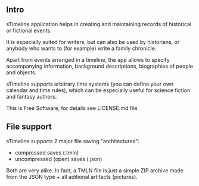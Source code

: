 ## Intro

sTimeline application helps in creating and maintaining records of historical or
fictional events.

It is especially suited for writers, but can also be used by historians, or
anybody who wants to (for example) write a family chronicle.

Apart from events arranged in a timeline, the app allows to specify accompanying
information, background descriptions, biographies of people and objects.

sTimeline supports arbitrary time systems (you can define your own calendar and
time rules), which can be especially useful for science fiction and fantasy
authors.

This is Free Software, for details see LICENSE.md file.

## File support

sTimeline supports 2 major file saving "architectures":
 - compressed saves (.tmln)
 - uncompressed (open) saves (.json)

Both are very alike. In fact, a TMLN file is just a simple ZIP archive made from
the JSON type + all aditional artifacts (pictures).
